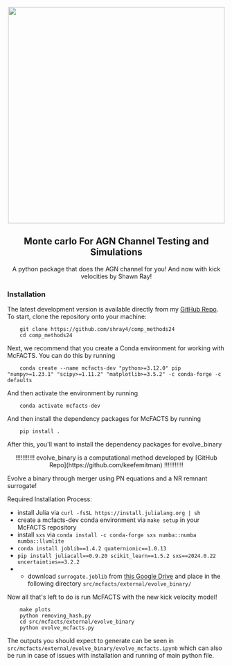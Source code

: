 <p align="center">
    <img width="500", src="logo2.png">
    <!-- put our logo here instead of google -->
</p>

<h2 align="center">
    <b>M</b>onte <b>c</b>arlo <b>F</b>or <b>A</b>GN <b>C</b>hannel <b>T</b>esting and <b>S</b>imulations
    <br>
    <!-- <a href="https://github.com/TeamLEGWORK/LEGWORK-paper">
        <img src="https://img.shields.io/badge/release paper-repo-blue.svg?style=flat&logo=GitHub" alt="Read the article"/>
    </a>
    <a href="https://codecov.io/gh/TeamLEGWORK/LEGWORK">
        <img src="https://codecov.io/gh/TeamLEGWORK/LEGWORK/branch/main/graph/badge.svg?token=FUG4RFYCWX"/>
    </a>
    <a href='https://legwork.readthedocs.io/en/latest/?badge=latest'>
        <img src='https://readthedocs.org/projects/legwork/badge/?version=latest' alt='Documentation Status' />
    </a>
    <a href="https://ascl.net/2111.007">
        <img src="https://img.shields.io/badge/ascl-2111.007-blue.svg?colorB=262255" alt="ascl:2111.007" />
    </a>
    <a href="mailto:tomjwagg@gmail.com?cc=kbreivik@flatironinstitute.org">
        <img src="https://img.shields.io/badge/contact-authors-blueviolet.svg?style=flat" alt="Email the authors"/>
    </a> -->
</h2>

<p align="center">
    A python package that does the AGN channel for you!    And now with kick velocities by Shawn Ray!
</p>

### Installation

The latest development version is available directly from my [GitHub Repo](https://github.com/shray4/comp_methods24). To start, clone the repository onto your machine:

```
    git clone https://github.com/shray4/comp_methods24
    cd comp_methods24
```
Next, we recommend that you create a Conda environment for working with McFACTS.
You can do this by running

```
    conda create --name mcfacts-dev "python>=3.12.0" pip "numpy>=1.23.1" "scipy>=1.11.2" "matplotlib>=3.5.2" -c conda-forge -c defaults

```

And then activate the environment by running

```
    conda activate mcfacts-dev
```

And then install the dependency packages for McFACTS by running
```
    pip install .
```
After this, you'll want to install the dependency packages for evolve_binary
<p align="center">
!!!!!!!!!!!  evolve_binary is a computational method developed by [GitHub Repo](https://github.com/keefemitman)  !!!!!!!!!!!
</p>

Evolve a binary through merger using PN equations and a NR remnant surrogate!

Required Installation Process:
- install Julia via `curl -fsSL https://install.julialang.org | sh`
- create a mcfacts-dev conda environment via `make setup` in your McFACTS repository
- install `sxs` via `conda install -c conda-forge sxs numba::numba numba::llvmlite`
- `conda install joblib==1.4.2 quaternionic==1.0.13`
- `pip install juliacall==0.9.20 scikit_learn==1.5.2 sxs==2024.0.22 uncertainties==3.2.2`
- - download `surrogate.joblib` from [this Google Drive](https://www.dropbox.com/scl/fo/p33rqfjew5vu5qzksu32w/AEr4moWujITfl46ezybjE1Q?rlkey=1lladw82d8twlpt2xi5hidscv&st=xctpnkyj&dl=0) and place in the following directory `src/mcfacts/external/evolve_binary/`


Now all that's left to do is run McFACTS with the new kick velocity model!

```
    make plots
    python removing_hash.py
    cd src/mcfacts/external/evolve_binary
    python evolve_mcfacts.py
```
The outputs you should expect to generate can be seen in `src/mcfacts/external/evolve_binary/evolve_mcfacts.ipynb` which can also be run in case of issues with installation and running of main python file.
